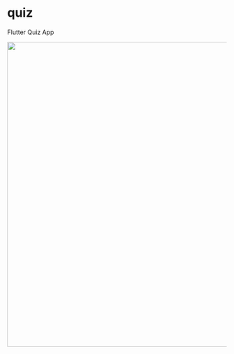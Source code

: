 # quiz

Flutter Quiz App

<img height="700" src="https://github.com/OdongoWaga/Flutter-Quiz-App/blob/master/assets/Aug-10-2019%2022-39-15.gif" />


